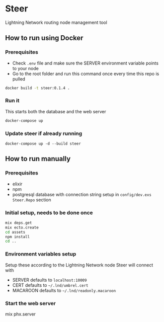 # Steer

Lightning Network routing node management tool

## How to run using Docker

### Prerequisites

- Check `.env` file and make sure the SERVER environment variable points to your node
- Go to the root folder and run this command once every time this repo is pulled

```bash
docker build -t steer:0.1.4 .
```

### Run it

This starts both the database and the web server

```bash
docker-compose up
```

### Update steer if already running

```
docker-compose up -d --build steer
```


## How to run manually

### Prerequisites

- elixir
- npm
- postgresql database with connection string setup in `config/dev.exs` `Steer.Repo` section

### Initial setup, needs to be done once

```bash
mix deps.get
mix ecto.create
cd assets
npm install
cd ..
```

### Environment variables setup

Setup these according to the Lightning Network node Steer will connect with

- SERVER defaults to `localhost:10009`
- CERT defaults to `~/.lnd/umbrel.cert`
- MACAROON defaults to `~/.lnd/readonly.macaroon`

### Start the web server

mix phx.server